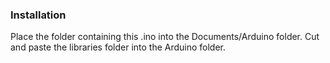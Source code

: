 ### Installation

Place the folder containing this .ino into the Documents/Arduino folder. Cut and paste the libraries folder into the Arduino folder.